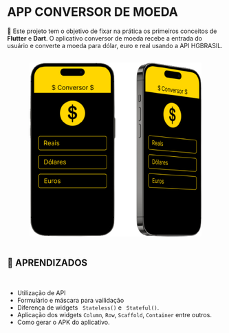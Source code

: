 # APP CONVERSOR DE MOEDA

📌 Este projeto tem o objetivo de fixar na prática os primeiros conceitos de **Flutter** e **Dart**. O aplicativo conversor de moeda recebe a entrada do usuário e converte a moeda para dólar, euro e real usando a API HGBRASIL.    
<br>

<div align=center>
    <img src=assets/images/demo.png width=400px>
</div>
<br>

## 📍 APRENDIZADOS
<br>
<ul>
    <li>Utilização de API</li>
    <li>Formulário e máscara para vailidação</li>
    <li>Diferença de widgets <code> Stateless()</code> e <code> Stateful()</code>.</li>
    <li>Aplicação dos widgets 
        <code>Column</code>,
        <code>Row</code>,
        <code>Scaffold</code>,
        <code>Container</code> entre outros.
    </li>
    <li>Como gerar o APK do aplicativo.</li>
</ul>
